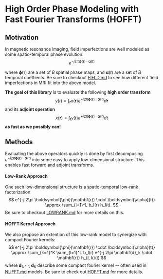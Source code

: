 # High Order Phase Modeling with Fast Fourier Transforms (HOFFT) 

## Motivation
In magnetic resonance imaging, field imperfections are well modeled as some spatio-temporal phase evolution:
$$
e^{-j 2\pi \boldsymbol{\phi}(\mathbf{r}) \cdot \boldsymbol{\alpha}(t)}
$$

where $\boldsymbol{\phi}(\mathbf{r})$ are a set of $B$ spatial phase maps, and $\boldsymbol{\alpha}(t)$ are a set of $B$ temporal coeffients. Be sure to checkout [FIELD.md](FIELD.md) to see how different field imperfections in MRI fit into the above model.

**The goal of this library** is to evaluate the following **high order transform**
$$
y(t) = \int_\mathbf{r} x(\mathbf{r}) e^{-j 2\pi \boldsymbol{\phi}(\mathbf{r}) \cdot \boldsymbol{\alpha}(t)} d\mathbf{r}
$$
and its **adjoint operation**
$$
x(\mathbf{r}) = \int_t y(t) e^{+j 2\pi \boldsymbol{\phi}(\mathbf{r}) \cdot \boldsymbol{\alpha}(t)} dt
$$
**as fast as we possibly can!**

## Methods
Evaluating the above operators quickly is done by first decomposing $e^{-j 2\pi \boldsymbol{\phi}(\mathbf{r}) \cdot \boldsymbol{\alpha}(t)}$ into some easy to apply low-dimensional structure. This enables fast forward and adjoint transforms.

#### Low-Rank Approach
One such low-dimensional structure is a spatio-temporal low-rank factorization:
$$
e^{-j 2\pi \boldsymbol{\phi}(\mathbf{r}) \cdot \boldsymbol{\alpha}(t)} \approx \sum_{l=1}^L b_l(r) h_l(t).
$$
Be sure to checkout [LOWRANK.md](LOWRANK.md) for more details on this.

#### HOFFT Kernel Approach
We also propose an extention of this low-rank model to synergize with compact Fourier kernels:
$$
e^{-j 2\pi \boldsymbol{\phi}(\mathbf{r}) \cdot \boldsymbol{\alpha}(t)} \approx \sum_{k=1}^K \sum_{l=1}^L b_l(r) e^{-j 2\pi \mathbf{d}_k \cdot \mathbf{r}} h_{l, k}(t)
$$
where $\mathbf{d}_1, \cdots, \mathbf{d}_K$ describe some compact fourier kernel -- often used in [NUFFT.md](NUFFT.md) models. Be sure to check out [HOFFT.md](HOFFT.md) for more details.

